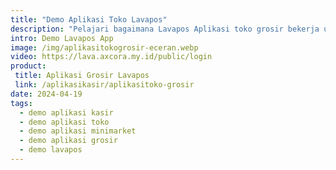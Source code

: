 ```yaml
---
title: "Demo Aplikasi Toko Lavapos"
description: "Pelajari bagaimana Lavapos Aplikasi toko grosir bekerja untuk menunjang bisnis toko shop minimarket mu."
intro: Demo Lavapos App
image: /img/aplikasitokogrosir-eceran.webp
video: https://lava.axcora.my.id/public/login
product: 
 title: Aplikasi Grosir Lavapos
 link: /aplikasikasir/aplikasitoko-grosir
date: 2024-04-19
tags:
  - demo aplikasi kasir
  - demo aplikasi toko
  - demo aplikasi minimarket
  - demo aplikasi grosir
  - demo lavapos
---
```

